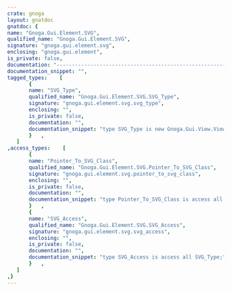 ```yaml
---
crate: gnoga
layout: gnatdoc
gnatdoc: {
name: "Gnoga.Gui.Element.SVG",
qualified_name: "Gnoga.Gui.Element.SVG",
signature: "gnoga.gui.element.svg",
enclosing: "gnoga.gui.element",
is_private: false,
documentation: "-----------------------------------------------------------------------\n  SVG_Types\n-----------------------------------------------------------------------",
documentation_snippet: "",
tagged_types:    [
       {
       name: "SVG_Type",
       qualified_name: "Gnoga.Gui.Element.SVG.SVG_Type",
       signature: "gnoga.gui.element.svg.svg_type",
       enclosing: "",
       is_private: false,
       documentation: "",
       documentation_snippet: "type SVG_Type is new Gnoga.Gui.View.View_Base_Type with private;",
       }   ,
   ]
,access_types:    [
       {
       name: "Pointer_To_SVG_Class",
       qualified_name: "Gnoga.Gui.Element.SVG.Pointer_To_SVG_Class",
       signature: "gnoga.gui.element.svg.pointer_to_svg_class",
       enclosing: "",
       is_private: false,
       documentation: "",
       documentation_snippet: "type Pointer_To_SVG_Class is access all SVG_Type'Class;",
       }   ,
       {
       name: "SVG_Access",
       qualified_name: "Gnoga.Gui.Element.SVG.SVG_Access",
       signature: "gnoga.gui.element.svg.svg_access",
       enclosing: "",
       is_private: false,
       documentation: "",
       documentation_snippet: "type SVG_Access is access all SVG_Type;",
       }   ,
   ]
,}
---
```

